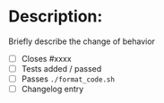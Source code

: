 # Description:

Briefly describe the change of behavior


- [ ] Closes #xxxx
- [ ] Tests added / passed
- [ ] Passes `./format_code.sh`
- [ ] Changelog entry
